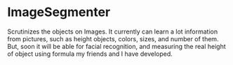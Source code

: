 # ImageSegmenter
Scrutinizes the objects on Images. It currently can learn a lot information from pictures, such as height objects, colors, sizes, and number of them. But, soon it will be able for facial recognition, and measuring the real height of object using formula my friends and I have developed.
